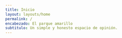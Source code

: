 ```yaml
---
title: Inicio
layout: layouts/home
permalink: /
encabezado: El parque amarillo
subtitulo: Un simple y honesto espacio de opinión.
---
```

